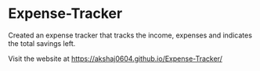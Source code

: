 # Expense-Tracker
Created an expense tracker that tracks the income, expenses and indicates the total savings left.




Visit the website at  https://akshaj0604.github.io/Expense-Tracker/
